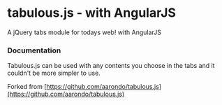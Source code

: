 tabulous.js - with AngularJS
===========

A jQuery tabs module for todays web! with AngularJS

### Documentation

Tabulous.js can be used with any contents you choose in the tabs and it couldn't be more simpler to use.


Forked from [https://github.com/aarondo/tabulous.js](https://github.com/aarondo/tabulous.js)
